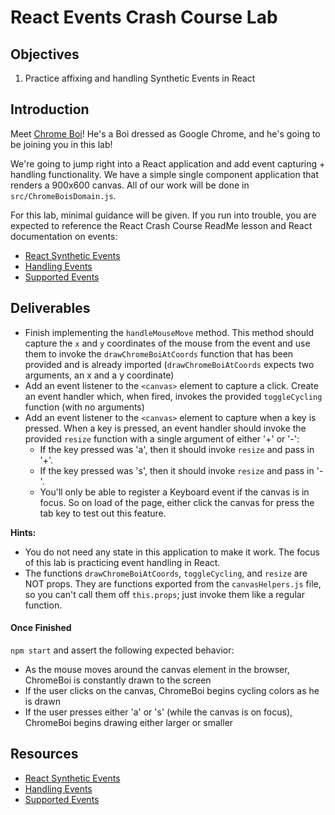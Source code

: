 # React Events Crash Course Lab


## Objectives

1. Practice affixing and handling Synthetic Events in React


## Introduction

Meet [Chrome Boi][chrome-boi]! He's a Boi dressed as Google Chrome, and he's going to be
joining you in this lab!

We're going to jump right into a React application and add event capturing + handling
functionality. We have a simple single component application that renders a
900x600 canvas. All of our work will be done in `src/ChromeBoisDomain.js`.

For this lab, minimal guidance will be given. If you run into trouble, you are
expected to reference the React Crash Course ReadMe lesson and React
documentation on events: 

- [React Synthetic Events](https://reactjs.org/docs/events.html)
- [Handling Events](https://reactjs.org/docs/handling-events.html)
- [Supported Events](https://reactjs.org/docs/events.html#supported-events)


## Deliverables

- Finish implementing the `handleMouseMove` method. This method should capture the `x` and `y` coordinates of the mouse from the event and use them to invoke the `drawChromeBoiAtCoords` function that has been provided and is already imported (`drawChromeBoiAtCoords` expects two arguments, an x and a y coordinate)
- Add an event listener to the `<canvas>` element to capture a click. Create an event handler which, when fired, invokes the provided `toggleCycling` function (with no arguments)
- Add an event listener to the `<canvas>` element to capture when a key is pressed. When a key is pressed, an event handler should invoke the provided `resize` function with a single argument of either '+' or '-':
  - If the key pressed was 'a', then it should invoke `resize` and pass in '+'.
  - If the key pressed was 's', then it should invoke `resize` and pass in '-'.
  - You'll only be able to register a Keyboard event if the canvas is in focus. So on load of the page, either click the canvas for press the tab key to test out this feature.

**Hints:**
- You do not need any state in this application to make it work. The focus of this lab is practicing event handling in React.
- The functions `drawChromeBoiAtCoords`, `toggleCycling`, and `resize` are NOT props. They are functions exported from the `canvasHelpers.js` file, so you can't call them off `this.props`; just invoke them like a regular function. 

#### Once Finished

`npm start` and assert the following expected behavior:

- As the mouse moves around the canvas element in the browser, ChromeBoi is constantly drawn to the screen
- If the user clicks on the canvas, ChromeBoi begins cycling colors as he is drawn
- If the user presses either 'a' or 's' (while the canvas is on focus), ChromeBoi begins drawing either larger or smaller


## Resources
- [React Synthetic Events](https://reactjs.org/docs/events.html)
- [Handling Events](https://reactjs.org/docs/handling-events.html)
- [Supported Events](https://reactjs.org/docs/events.html#supported-events)


[chrome-boi]: https://en.everybodywiki.com/Chrome_Boi
